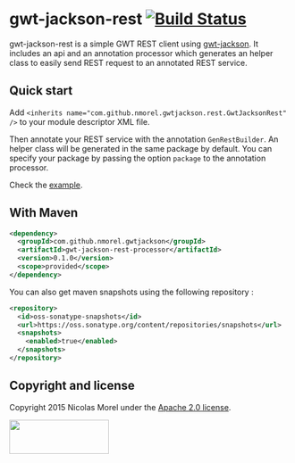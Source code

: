 gwt-jackson-rest [![Build Status](https://nmorel.ci.cloudbees.com/buildStatus/icon?job=gwt-jackson-rest)](https://nmorel.ci.cloudbees.com/job/gwt-jackson-rest/)
=====
gwt-jackson-rest is a simple GWT REST client using [gwt-jackson](https://github.com/nmorel/gwt-jackson). It includes an api and an annotation processor which generates an helper class to easily send REST request to an annotated REST service.

Quick start
-------------
Add `<inherits name="com.github.nmorel.gwtjackson.rest.GwtJacksonRest" />` to your module descriptor XML file.

Then annotate your REST service with the annotation `GenRestBuilder`.
An helper class will be generated in the same package by default. You can specify your package by passing the option `package` to the annotation processor.

Check the [example](https://github.com/nmorel/gwt-jackson-rest/tree/master/examples/simple).


With Maven
-------------

```xml
<dependency>
  <groupId>com.github.nmorel.gwtjackson</groupId>
  <artifactId>gwt-jackson-rest-processor</artifactId>
  <version>0.1.0</version>
  <scope>provided</scope>
</dependency>
```

You can also get maven snapshots using the following repository :

```xml
<repository>
  <id>oss-sonatype-snapshots</id>
  <url>https://oss.sonatype.org/content/repositories/snapshots</url>
  <snapshots>
    <enabled>true</enabled>
  </snapshots>
</repository>
```


Copyright and license
-------------

Copyright 2015 Nicolas Morel under the [Apache 2.0 license](LICENSE).

<img alt="" class="attr__format__media_large attr__typeof__foaf:Image img__fid__7476 img__view_mode__media_large media-image" src="https://www.cloudbees.com/sites/default/files/styles/large/public/Button-Built-on-CB-1.png?itok=3Tnkun-C" style="height:61px; width:178px">
